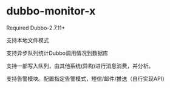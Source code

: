 # dubbo-monitor-x

Required Dubbo-2.7.11+


支持本地文件模式

支持异步队列统计Dubbo调用情况到数据库

支持一部写入队列，由其他系统(异构)进行消息消费，并分析。

支持告警模块。配置指定告警模式，短信/邮件/推送（自行实现API）